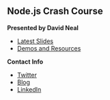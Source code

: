## Node.js Crash Course

**Presented by David Neal**

* [Latest Slides](http://www.slideshare.net/reverentgeek/nodejs-crash-course)
* [Demos and Resources](https://github.com/reverentgeek/nodejs-demos)

**Contact Info**

* [Twitter](https://twitter.com/reverentgeek)
* [Blog](http://reverentgeek.com)
* [LinkedIn](https://www.linkedin.com/in/davidneal)
